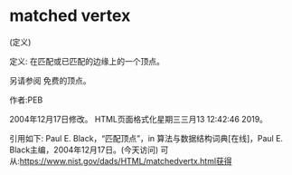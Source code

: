 # matched vertex


(定义)



定义:
在匹配或已匹配的边缘上的一个顶点。



另请参阅
免费的顶点。


作者:PEB







2004年12月17日修改。
HTML页面格式化星期三三月13 12:42:46 2019。



引用如下:
Paul E. Black，“匹配顶点”，in
算法与数据结构词典[在线]，Paul E. Black主编，2004年12月17日。(今天访问)
可从:https://www.nist.gov/dads/HTML/matchedvertx.html获得